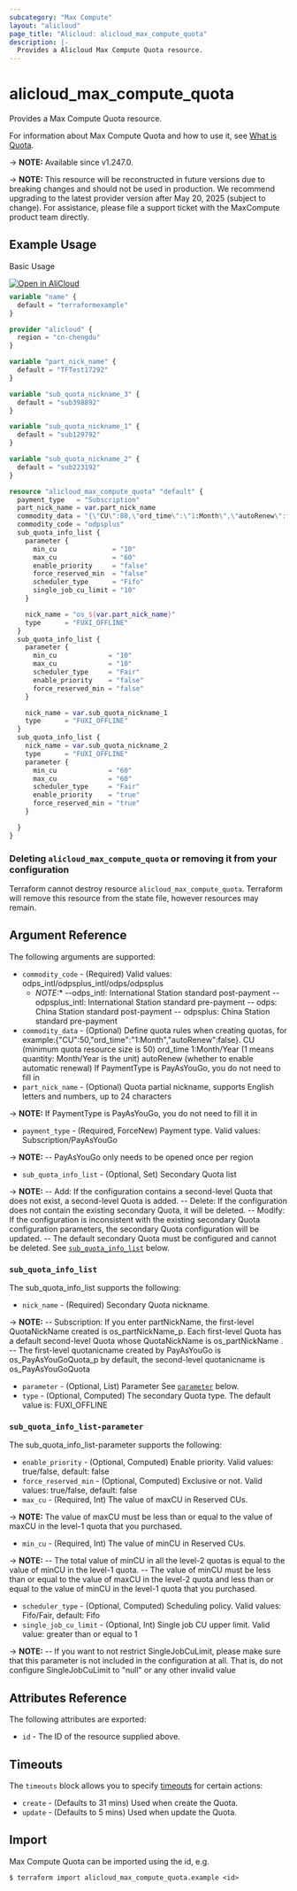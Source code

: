 ```yaml
---
subcategory: "Max Compute"
layout: "alicloud"
page_title: "Alicloud: alicloud_max_compute_quota"
description: |-
  Provides a Alicloud Max Compute Quota resource.
---
```


# alicloud_max_compute_quota

Provides a Max Compute Quota resource.



For information about Max Compute Quota and how to use it, see [What is Quota](https://next.api.alibabacloud.com/document/MaxCompute/2022-01-04/CreateQuota).

-> **NOTE:** Available since v1.247.0.

-> **NOTE:** This resource will be reconstructed in future versions due to breaking changes and should not be used in production. We recommend upgrading to the latest provider version after May 20, 2025 (subject to change). For assistance, please file a support ticket with the MaxCompute product team directly.

## Example Usage

Basic Usage

<div style="display: block;margin-bottom: 40px;"><div class="oics-button" style="float: right;position: absolute;margin-bottom: 10px;">
  <a href="https://api.aliyun.com/terraform?resource=alicloud_max_compute_quota&exampleId=93a28c5a-d85d-5c77-ef64-63ce79ffdbabf6425cb8&activeTab=example&spm=docs.r.max_compute_quota.0.93a28c5ad8&intl_lang=EN_US" target="_blank">
    <img alt="Open in AliCloud" src="https://img.alicdn.com/imgextra/i1/O1CN01hjjqXv1uYUlY56FyX_!!6000000006049-55-tps-254-36.svg" style="max-height: 44px; max-width: 100%;">
  </a>
</div></div>

```terraform
variable "name" {
  default = "terraformexample"
}

provider "alicloud" {
  region = "cn-chengdu"
}

variable "part_nick_name" {
  default = "TFTest17292"
}

variable "sub_quota_nickname_3" {
  default = "sub398892"
}

variable "sub_quota_nickname_1" {
  default = "sub129792"
}

variable "sub_quota_nickname_2" {
  default = "sub223192"
}

resource "alicloud_max_compute_quota" "default" {
  payment_type   = "Subscription"
  part_nick_name = var.part_nick_name
  commodity_data = "{\"CU\":80,\"ord_time\":\"1:Month\",\"autoRenew\":false} "
  commodity_code = "odpsplus"
  sub_quota_info_list {
    parameter {
      min_cu              = "10"
      max_cu              = "60"
      enable_priority     = "false"
      force_reserved_min  = "false"
      scheduler_type      = "Fifo"
      single_job_cu_limit = "10"
    }

    nick_name = "os_${var.part_nick_name}"
    type      = "FUXI_OFFLINE"
  }
  sub_quota_info_list {
    parameter {
      min_cu             = "10"
      max_cu             = "10"
      scheduler_type     = "Fair"
      enable_priority    = "false"
      force_reserved_min = "false"
    }

    nick_name = var.sub_quota_nickname_1
    type      = "FUXI_OFFLINE"
  }
  sub_quota_info_list {
    nick_name = var.sub_quota_nickname_2
    type      = "FUXI_OFFLINE"
    parameter {
      min_cu             = "60"
      max_cu             = "60"
      scheduler_type     = "Fair"
      enable_priority    = "true"
      force_reserved_min = "true"
    }

  }
}
```

### Deleting `alicloud_max_compute_quota` or removing it from your configuration

Terraform cannot destroy resource `alicloud_max_compute_quota`. Terraform will remove this resource from the state file, however resources may remain.

## Argument Reference

The following arguments are supported:
* `commodity_code` - (Required) Valid values: odps_intl/odpsplus_intl/odps/odpsplus
  - *NOTE:** --odps_intl: International Station standard post-payment -- odpsplus_intl: International Station standard pre-payment -- odps: China Station standard post-payment -- odpsplus: China Station standard pre-payment
* `commodity_data` - (Optional) Define quota rules when creating quotas, for example:{"CU":50,"ord_time":"1:Month","autoRenew":false}.
CU (minimum quota resource size is 50)
ord_time 1:Month/Year (1 means quantity: Month/Year is the unit)
autoRenew (whether to enable automatic renewal)
If PaymentType is PayAsYouGo, you do not need to fill in
* `part_nick_name` - (Optional) Quota partial nickname, supports English letters and numbers, up to 24 characters

-> **NOTE:** If PaymentType is PayAsYouGo, you do not need to fill it in

* `payment_type` - (Required, ForceNew) Payment type. Valid values: Subscription/PayAsYouGo

-> **NOTE:** -- PayAsYouGo only needs to be opened once per region

* `sub_quota_info_list` - (Optional, Set) Secondary Quota list

-> **NOTE:** -- Add: If the configuration contains a second-level Quota that does not exist, a second-level Quota is added. -- Delete: If the configuration does not contain the existing secondary Quota, it will be deleted. -- Modify: If the configuration is inconsistent with the existing secondary Quota configuration parameters, the secondary Quota configuration will be updated. -- The default secondary Quota must be configured and cannot be deleted.
 See [`sub_quota_info_list`](#sub_quota_info_list) below.

### `sub_quota_info_list`

The sub_quota_info_list supports the following:
* `nick_name` - (Required) Secondary Quota nickname.

-> **NOTE:** -- Subscription: If you enter partNickName, the first-level QuotaNickName created is os_partNickName_p. Each first-level Quota has a default second-level Quota whose QuotaNickName is os_partNickName . -- The first-level quotanicname created by PayAsYouGo is os_PayAsYouGoQuota_p  by default, the second-level quotanicname is os_PayAsYouGoQuota

* `parameter` - (Optional, List) Parameter See [`parameter`](#sub_quota_info_list-parameter) below.
* `type` - (Optional, Computed) The secondary Quota type. The default value is: FUXI_OFFLINE

### `sub_quota_info_list-parameter`

The sub_quota_info_list-parameter supports the following:
* `enable_priority` - (Optional, Computed) Enable priority. Valid values: true/false, default: false
* `force_reserved_min` - (Optional, Computed) Exclusive or not. Valid values: true/false, default: false
* `max_cu` - (Required, Int) The value of maxCU in Reserved CUs.

-> **NOTE:**  The value of maxCU must be less than or equal to the value of maxCU in the level-1 quota that you purchased.

* `min_cu` - (Required, Int) The value of minCU in Reserved CUs.

-> **NOTE:**  -- The total value of minCU in all the level-2 quotas is equal to the value of minCU in the level-1 quota.    -- The value of minCU must be less than or equal to the value of maxCU in the level-2 quota and less than or equal to the value of minCU in the level-1 quota that you purchased.

* `scheduler_type` - (Optional, Computed) Scheduling policy. Valid values: Fifo/Fair, default: Fifo
* `single_job_cu_limit` - (Optional, Int) Single job CU upper limit. Valid value: greater than or equal to 1

-> **NOTE:** -- If you want to not restrict SingleJobCuLimit, please make sure that this parameter is not included in the configuration at all. That is, do not configure SingleJobCuLimit to "null" or any other invalid value


## Attributes Reference

The following attributes are exported:
* `id` - The ID of the resource supplied above.

## Timeouts

The `timeouts` block allows you to specify [timeouts](https://developer.hashicorp.com/terraform/language/resources/syntax#operation-timeouts) for certain actions:
* `create` - (Defaults to 31 mins) Used when create the Quota.
* `update` - (Defaults to 5 mins) Used when update the Quota.

## Import

Max Compute Quota can be imported using the id, e.g.

```shell
$ terraform import alicloud_max_compute_quota.example <id>
```